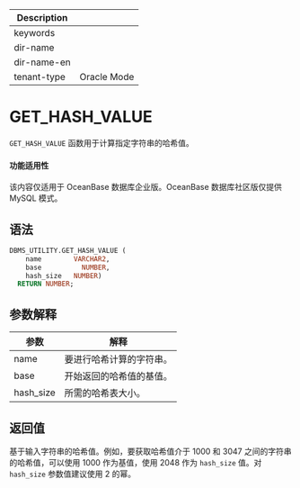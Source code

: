 | Description   |                 |
|---------------|-----------------|
| keywords      |                 |
| dir-name      |                 |
| dir-name-en   |                 |
| tenant-type   | Oracle Mode     |

# GET_HASH_VALUE 

`GET_HASH_VALUE` 函数用于计算指定字符串的哈希值。

  <main id="notice" >
    <h4>功能适用性</h4>
    <p>该内容仅适用于 OceanBase 数据库企业版。OceanBase 数据库社区版仅提供 MySQL 模式。</p>
  </main>

## 语法 

```sql
DBMS_UTILITY.GET_HASH_VALUE (
    name        VARCHAR2, 
    base          NUMBER, 
    hash_size   NUMBER)
  RETURN NUMBER;
```



## 参数解释 



|    参数     |      解释      |
|-----------|--------------|
| name      | 要进行哈希计算的字符串。 |
| base      | 开始返回的哈希值的基值。 |
| hash_size | 所需的哈希表大小。    |



## 返回值 

基于输入字符串的哈希值。例如，要获取哈希值介于 1000 和 3047 之间的字符串的哈希值，可以使用 1000 作为基值，使用 2048 作为 `hash_size` 值。对 `hash_size` 参数值建议使用 2 的幂。

